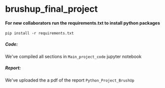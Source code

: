 # brushup_final_project

#### For new collaborators run the requirements.txt to install python packages  
```pip install -r requirements.txt```

##### Code:  
We've compiled all sections in ```Main_project_code``` jupyter notebook  
##### Report:  
We've uploaded the a pdf of the report  ```Python_Project_BrushUp```


